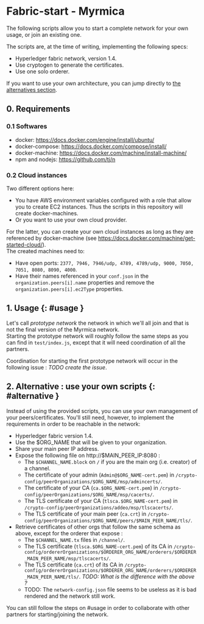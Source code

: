 # Fabric-start - Myrmica

The following scripts allow you to start a complete network for your own usage, or join an existing one.

The scripts are, at the time of writing, implementing the following specs:
* Hyperledger fabric network, version 1.4.
* Use cryptogen to generate the certificates.
* Use one solo orderer.

If you want to use your own architecture, you can jump directly to [the alternatives section](#alternative).

## 0. Requirements

### 0.1 Softwares
- docker: https://docs.docker.com/engine/install/ubuntu/
- docker-compose: https://docs.docker.com/compose/install/
- docker-machine: https://docs.docker.com/machine/install-machine/
- npm and nodejs: https://github.com/tj/n

### 0.2 Cloud instances

Two different options here:
- You have AWS environment variables configured with a role that allow you to create EC2 instances. Thus the scripts in this repository will create docker-machines.
- Or you want to use your own cloud provider.

For the latter, you can create your own cloud instances as long as they are referenced by docker-machine (see https://docs.docker.com/machine/get-started-cloud/).  
The created machines need to:
- Have open ports: `2377, 7946, 7946/udp, 4789, 4789/udp, 9000, 7050, 7051, 8080, 8090, 4000`.
- Have their names referenced in your `conf.json` in the `organization.peers[i].name` properties and remove the `organization.peers[i].ec2Type` properties.

## 1. Usage {: #usage }

Let's call *prototype network* the network in which we'll all join and that is not the final version of the Myrmica network.  
Starting the prototype network will roughly follow the same steps as you can find in `test/index.js`, except that it will need coordination of all the partners.

Coordination for starting the first prototype network will occur in the following issue : *TODO create the issue*.

## 2. Alternative : use your own scripts {: #alternative }

Instead of using the provided scripts, you can use your own management of your peers/certificates. You'll still need, however, to implement the requirements in order to be reachable in the network:
- Hyperledger fabric version 1.4.
- Use the $ORG_NAME that will be given to your organization.
- Share your main peer IP address.
- Expose the following file on http://$MAIN_PEER_IP:8080 :
  - The `$CHANNEL_NAME.block` on `/` if you are the main org (i.e. creator) of a channel.
  - The certificate of your admin (`Admin@$ORG_NAME-cert.pem`) in `/crypto-config/peerOrganizations/$ORG_NAME/msp/admincerts/`.
  - The certificate of your CA (`ca.$ORG_NAME-cert.pem`) in `/crypto-config/peerOrganizations/$ORG_NAME/msp/cacerts/`.
  - The TLS certificate of your CA (`tlsca.$ORG_NAME-cert.pem`) in `/crypto-config/peerOrganizations/addeo/msp/tlscacerts/`.
  - The TLS certificate of your main peer (`ca.crt`) in `/crypto-config/peerOrganizations/$ORG_NAME/peers/$MAIN_PEER_NAME/tls/`.
- Retrieve certificates of other orgs that follow the same schema as above, except for the orderer that expose :
  - The `$CHANNEL_NAME.tx` files in `/channel/`.
  - The TLS certificate (`tlsca.$ORG_NAME-cert.pem`) of its CA in `/crypto-config/ordererOrganizations/$ORDERER_ORG_NAME/orderers/$ORDERER_MAIN_PEER_NAME/msp/tlscacerts/`. 
  - The TLS certificate (`ca.crt`) of its CA in `/crypto-config/ordererOrganizations/$ORDERER_ORG_NAME/orderers/$ORDERER_MAIN_PEER_NAME/tls/`. *TODO: What is the difference with the above ?*
  - TODO: The `network-config.json` file seems to be useless as it is bad rendered and the network still work.

You can still follow the steps on #usage in order to collaborate with other partners for starting/joining the network.
